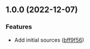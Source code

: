 ## 1.0.0 (2022-12-07)


### Features

* Add initial sources ([bff9f56](https://github.com/timo-reymann/php-app/commit/bff9f564d3ce586dcb8512456a25ffbb6d098fff))
